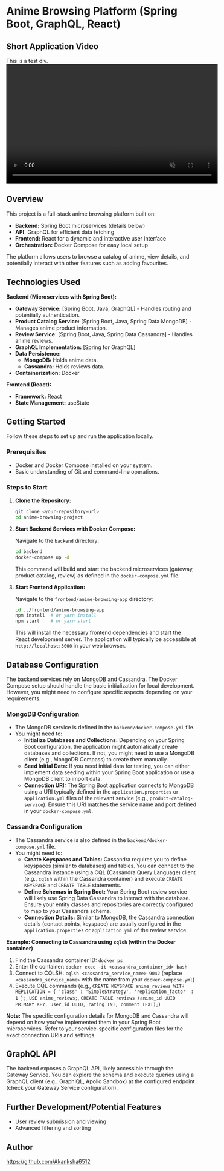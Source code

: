 # Anime Browsing Platform (Spring Boot, GraphQL, React)

## Short Application Video
<div>This is a test div. </div>
<video width="560" height="315" controls loop autoplay muted>
  <source src="assets/videos/demo.mp4" type="video/mp4">
  Your browser does not support the video tag.
</video>

## Overview

This project is a full-stack anime browsing platform built on:

* **Backend:** Spring Boot microservices (details below)
* **API:** GraphQL for efficient data fetching
* **Frontend:** React for a dynamic and interactive user interface
* **Orchestration:** Docker Compose for easy local setup

The platform allows users to browse a catalog of anime, view details, and potentially interact with other features such as adding favourites.

## Technologies Used

**Backend (Microservices with Spring Boot):**

* **Gateway Service:** [Spring Boot, Java, GraphQL] - Handles routing and potentially authentication.
* **Product Catalog Service:** [Spring Boot, Java, Spring Data MongoDB] - Manages anime product information.
* **Review Service:** [Spring Boot, Java, Spring Data Cassandra] - Handles anime reviews.
* **GraphQL Implementation:** [Spring for GraphQL]
* **Data Persistence:**
    * **MongoDB:** Holds anime data.
    * **Cassandra:** Holds reviews data.
* **Containerization:** Docker

**Frontend (React):**

* **Framework:** React
* **State Management:** useState



## Getting Started

Follow these steps to set up and run the application locally.

### Prerequisites

* Docker and Docker Compose installed on your system. 
* Basic understanding of Git and command-line operations.

### Steps to Start

1.  **Clone the Repository:**

    ```bash
    git clone <your-repository-url>
    cd anime-browsing-project
    ```

2.  **Start Backend Services with Docker Compose:**

    Navigate to the `backend` directory:

    ```bash
    cd backend
    docker-compose up -d
    ```

    This command will build and start the backend microservices (gateway, product catalog, review) as defined in the `docker-compose.yml` file.

3.  **Start Frontend Application:**

    Navigate to the `frontend/anime-browsing-app` directory:

    ```bash
    cd ../frontend/anime-browsing-app
    npm install  # or yarn install
    npm start    # or yarn start
    ```

    This will install the necessary frontend dependencies and start the React development server. The application will typically be accessible at `http://localhost:3000` in your web browser.

## Database Configuration

The backend services rely on MongoDB and Cassandra. The Docker Compose setup should handle the basic initialization for local development. However, you might need to configure specific aspects depending on your requirements.

### MongoDB Configuration

* The MongoDB service is defined in the `backend/docker-compose.yml` file.
* You might need to:
    * **Initialize Databases and Collections:** Depending on your Spring Boot configuration, the application might automatically create databases and collections. If not, you might need to use a MongoDB client (e.g., MongoDB Compass) to create them manually.
    * **Seed Initial Data:** If you need initial data for testing, you can either implement data seeding within your Spring Boot application or use a MongoDB client to import data.
    * **Connection URI:** The Spring Boot application connects to MongoDB using a URI typically defined in the `application.properties` or `application.yml` files of the relevant service (e.g., `product-catalog-service`). Ensure this URI matches the service name and port defined in your `docker-compose.yml`.

### Cassandra Configuration

* The Cassandra service is also defined in the `backend/docker-compose.yml` file.
* You might need to:
    * **Create Keyspaces and Tables:** Cassandra requires you to define keyspaces (similar to databases) and tables. You can connect to the Cassandra instance using a CQL (Cassandra Query Language) client (e.g., `cqlsh` within the Cassandra container) and execute `CREATE KEYSPACE` and `CREATE TABLE` statements.
    * **Define Schemas in Spring Boot:** Your Spring Boot review service will likely use Spring Data Cassandra to interact with the database. Ensure your entity classes and repositories are correctly configured to map to your Cassandra schema.
    * **Connection Details:** Similar to MongoDB, the Cassandra connection details (contact points, keyspace) are usually configured in the `application.properties` or `application.yml` of the review service.

**Example: Connecting to Cassandra using `cqlsh` (within the Docker container)**

1.  Find the Cassandra container ID: `docker ps`
2.  Enter the container: `docker exec -it <cassandra_container_id> bash`
3.  Connect to CQLSH: `cqlsh <cassandra_service_name> 9042` (replace `<cassandra_service_name>` with the name from your `docker-compose.yml`)
4.  Execute CQL commands (e.g., `CREATE KEYSPACE anime_reviews WITH REPLICATION = { 'class' : 'SimpleStrategy', 'replication_factor' : 1 };`, `USE anime_reviews;`, `CREATE TABLE reviews (anime_id UUID PRIMARY KEY, user_id UUID, rating INT, comment TEXT);`)

**Note:** The specific configuration details for MongoDB and Cassandra will depend on how you've implemented them in your Spring Boot microservices. Refer to your service-specific configuration files for the exact connection URIs and settings.

## GraphQL API

The backend exposes a GraphQL API, likely accessible through the Gateway Service. You can explore the schema and execute queries using a GraphQL client (e.g., GraphiQL, Apollo Sandbox) at the configured endpoint (check your Gateway Service configuration).

## Further Development/Potential Features

* User review submission and viewing
* Advanced filtering and sorting

## Author

https://github.com/Akanksha6512

